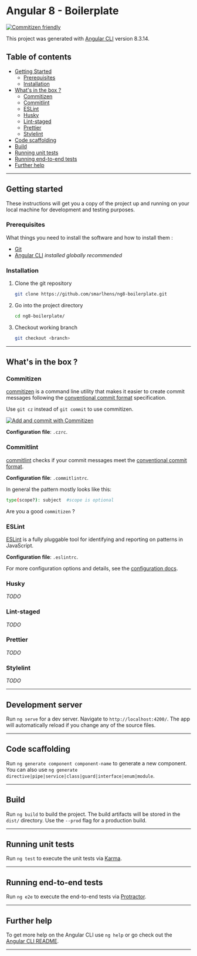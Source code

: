 # Angular 8 - Boilerplate

[![Commitizen friendly](https://img.shields.io/badge/commitizen-friendly-brightgreen.svg)](http://commitizen.github.io/cz-cli/)

This project was generated with [Angular CLI](https://github.com/angular/angular-cli) version 8.3.14.

## Table of contents 
- [Getting Started](#getting-started)
  - [Prerequisites](#prerequisites)
  - [Installation](#installation)
- [What's in the box ?](#whats-in-the-box-)
  - [Commitizen](#commitizen)
  - [Commitlint](#commitlint)
  - [ESLint](#eslint)
  - [Husky](#husky)
  - [Lint-staged](#lint-staged)
  - [Prettier](#prettier)
  - [Stylelint](#stylelint)
- [Code scaffolding](#code-scaffolding)
- [Build](#build)
- [Running unit tests](#running-unit-tests)
- [Running end-to-end tests](#running-end-to-end-tests)
- [Further help](#further-help)
---

## Getting started

These instructions will get you a copy of the project up and running on your local machine for development and testing purposes.

### Prerequisites

What things you need to install the software and how to install them : 

* [Git](https://git-scm.com/)
* [Angular CLI](https://cli.angular.io/) *installed globally recommended*

### Installation

1. Clone the git repository

   ```bash
   git clone https://github.com/smarlhens/ng8-boilerplate.git
   ```

1. Go into the project directory

   ```bash
   cd ng8-boilerplate/
   ```

1. Checkout working branch

   ```bash
   git checkout <branch>
   ```

---

## What's in the box ?

### Commitizen

[commitizen](https://github.com/commitizen/cz-cli) is a command line utility that makes it easier to create commit messages following the [conventional commit format](https://conventionalcommits.org) specification.

Use ```git cz``` instead of ```git commit``` to use commitizen.

[![Add and commit with Commitizen](https://github.com/commitizen/cz-cli/raw/master/meta/screenshots/add-commit.png)](https://github.com/commitizen/cz-cli/raw/master/meta/screenshots/add-commit.png)

**Configuration file**: ```.czrc```.

### Commitlint

[commitlint](https://github.com/conventional-changelog/commitlint) checks if your commit messages meet the [conventional commit format](https://conventionalcommits.org).

**Configuration file**: ```.commitlintrc```.

In general the pattern mostly looks like this:
```sh
type(scope?): subject  #scope is optional
```
Are you a good `commitizen` ?

### ESLint

[ESLint](https://eslint.org/) is a fully pluggable tool for identifying and reporting on patterns in JavaScript.

**Configuration file**: ```.eslintrc```.

For more configuration options and details, see the [configuration docs](https://eslint.org/docs/user-guide/configuring).

### Husky

*TODO*

### Lint-staged

*TODO*

### Prettier

*TODO*

### Stylelint

*TODO*

---

## Development server

Run `ng serve` for a dev server. Navigate to `http://localhost:4200/`. The app will automatically reload if you change any of the source files.

---

## Code scaffolding

Run `ng generate component component-name` to generate a new component. You can also use `ng generate directive|pipe|service|class|guard|interface|enum|module`.

---

## Build

Run `ng build` to build the project. The build artifacts will be stored in the `dist/` directory. Use the `--prod` flag for a production build.

---

## Running unit tests

Run `ng test` to execute the unit tests via [Karma](https://karma-runner.github.io).

---

## Running end-to-end tests

Run `ng e2e` to execute the end-to-end tests via [Protractor](http://www.protractortest.org/).

---

## Further help

To get more help on the Angular CLI use `ng help` or go check out the [Angular CLI README](https://github.com/angular/angular-cli/blob/master/README.md).

---
